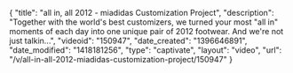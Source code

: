 {
    "title": "all in, all 2012 - miadidas Customization Project",
    "description": "Together with the world's best customizers, we turned your most \"all in\" moments of each day into one unique pair of 2012 footwear. And we're not just talkin...",
    "videoid": "150947",
    "date_created": "1396646891",
    "date_modified": "1418181256",
    "type": "captivate",
    "layout": "video",
    "url": "\/v\/all-in-all-2012-miadidas-customization-project\/150947"
}